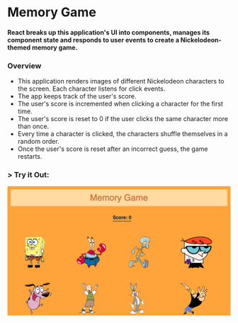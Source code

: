 # Memory Game

#### React breaks up this application's UI into components, manages its component state and responds to user events to create a Nickelodeon-themed memory game.

### Overview
* This application renders images of different Nickelodeon characters to the screen. Each character listens for click events.
* The app keeps track of the user's score. 
* The user's score is incremented when clicking a character for the first time. 
* The user's score is reset to 0 if the user clicks the same character more than once.
* Every time a character is clicked, the characters shuffle themselves in a random order.
* Once the user's score is reset after an incorrect guess, the game restarts.

### > __Try it Out:__
[![Memory Game](memorygame.png)](https://aolaleye.github.io/memory-game/)